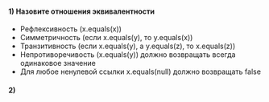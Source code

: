 #### 1) Назовите отношения эквивалентности
- Рефлексивность (x.equals(x))
- Симметричность (если x.equals(y), то y.equals(x))
- Транзитивность (если x.equals(y), a y.equals(z), то x.equals(z))
- Непротиворечивость (x.equals(y)) должно возвращать всегда одинаковое значение
- Для любое ненулевой ссылки x.equals(null) должно возвращать false

#### 2) 
